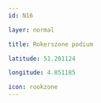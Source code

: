 ```yaml
---
id: N16

layer: normal

title: Rokerszone podium

latitude: 51.201124

longitude: 4.851185

icon: rookzone
---
```


